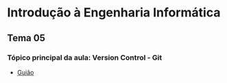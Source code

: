 # Introdução à Engenharia Informática
## Tema 05
### Tópico principal da aula: Version Control - Git

* [Guião](https://github.com/joaodmartins/LECI_1ano/blob/master/1semestre/IEI/tema05/guide-5-git.pdf)

